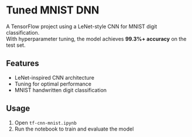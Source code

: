 # Tuned MNIST DNN

A TensorFlow project using a LeNet-style CNN for MNIST digit classification.  
With hyperparameter tuning, the model achieves **99.3%+ accuracy** on the test set.

## Features
- LeNet-inspired CNN architecture
- Tuning for optimal performance
- MNIST handwritten digit classification

## Usage
1. Open `tf-cnn-mnist.ipynb`
2. Run the notebook to train and evaluate the model
